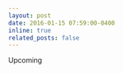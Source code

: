 ```yaml
---
layout: post
date: 2016-01-15 07:59:00-0400
inline: true
related_posts: false
---
```


<!-- A simple inline announcement with Markdown emoji! :sparkles: :smile: -->

Upcoming